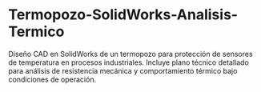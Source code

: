 # Termopozo-SolidWorks-Analisis-Termico
Diseño CAD en SolidWorks de un termopozo para protección de sensores de temperatura en procesos industriales. Incluye plano técnico detallado para análisis de resistencia mecánica y comportamiento térmico bajo condiciones de operación.
